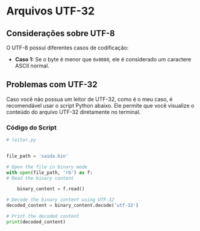 # Arquivos UTF-32


## Considerações sobre UTF-8

O UTF-8 possui diferentes casos de codificação:
- **Caso 1:** Se o byte é menor que `0x0080`, ele é considerado um caractere ASCII normal.

## Problemas com UTF-32

Caso você não possua um leitor de UTF-32, como é o meu caso, é recomendável usar o script Python abaixo. Ele permite que você visualize o conteúdo do arquivo UTF-32 diretamente no terminal.

### Código do Script

```python
# leitor.py


file_path = 'saida.bin'

# Open the file in binary mode
with open(file_path, 'rb') as f:
# Read the binary content

    binary_content = f.read()

# Decode the binary content using UTF-32
decoded_content = binary_content.decode('utf-32')

# Print the decoded content
print(decoded_content)
